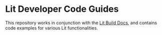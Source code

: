 # Lit Developer Code Guides

This repository works in conjunction with the [Lit Build Docs](https://docs-olive-ten.vercel.app/build), and contains code examples for various Lit functionalities.
